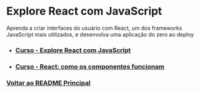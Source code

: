 # Explore React com JavaScript

Aprenda a criar interfaces do usuário com React, um dos frameworks JavaScript mais utilizados, e desenvolva uma aplicação do zero ao deploy

- ### [Curso - Explore React com JavaScript](./React_DesenvolvimentoComJavascript/menu.md)

- ### [Curso - React: como os componentes funcionam](./ComoComponentesFuncionam/menu.md)

### [Voltar ao README Principal](../README.md)
